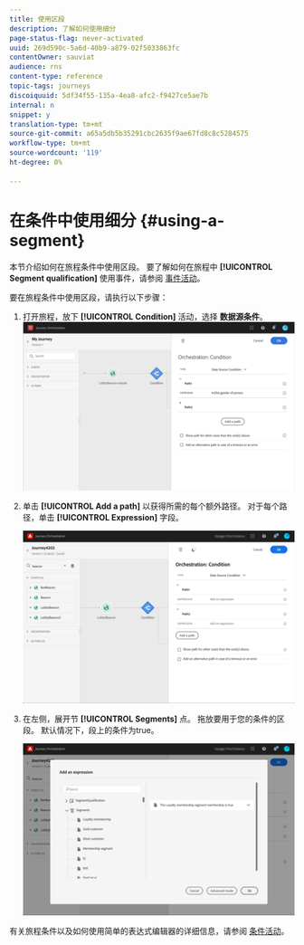 ```yaml
---
title: 使用区段
description: 了解如何使用细分
page-status-flag: never-activated
uuid: 269d590c-5a6d-40b9-a879-02f5033863fc
contentOwner: sauviat
audience: rns
content-type: reference
topic-tags: journeys
discoiquuid: 5df34f55-135a-4ea8-afc2-f9427ce5ae7b
internal: n
snippet: y
translation-type: tm+mt
source-git-commit: a65a5db5b35291cbc2635f9ae67fd8c8c5284575
workflow-type: tm+mt
source-wordcount: '119'
ht-degree: 0%

---
```



# 在条件中使用细分 {#using-a-segment}

本节介绍如何在旅程条件中使用区段。 要了解如何在旅程中 **[!UICONTROL Segment qualification]** 使用事件，请参阅 [事件活动](../building-journeys/segment-qualification-events.md)。

要在旅程条件中使用区段，请执行以下步骤：

1. 打开旅程，放下 **[!UICONTROL Condition]** 活动，选择 **数据源条件**。
   ![](../assets/journey47.png)

1. 单击 **[!UICONTROL Add a path]** 以获得所需的每个额外路径。 对于每个路径，单击 **[!UICONTROL Expression]** 字段。

   ![](../assets/segment3.png)

1. 在左侧，展开节 **[!UICONTROL Segments]** 点。 拖放要用于您的条件的区段。 默认情况下，段上的条件为true。

   ![](../assets/segment4.png)

有关旅程条件以及如何使用简单的表达式编辑器的详细信息，请参阅 [条件活动](../building-journeys/condition-activity.md#about_condition)。
